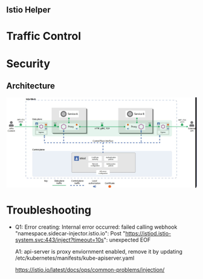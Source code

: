 Istio Helper 
---

# Traffic Control
# Security
## Architecture
![Istio Security Architecture](../pics/istio-security-arch.JPG)

# Troubleshooting
* Q1:  Error creating: Internal error occurred: failed calling webhook "namespace.sidecar-injector.istio.io": Post "https://istiod.istio-system.svc:443/inject?timeout=10s": unexpected EOF

  A1: api-server is proxy enviornment enabled, remove it by updating /etc/kubernetes/manifests/kube-apiserver.yaml

  https://istio.io/latest/docs/ops/common-problems/injection/
